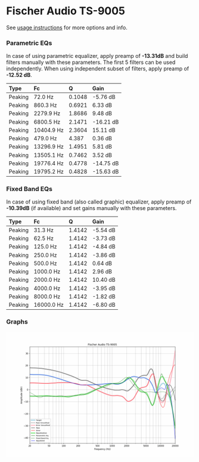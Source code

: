 # Fischer Audio TS-9005
See [usage instructions](https://github.com/jaakkopasanen/AutoEq#usage) for more options and info.

### Parametric EQs
In case of using parametric equalizer, apply preamp of **-13.31dB** and build filters manually
with these parameters. The first 5 filters can be used independently.
When using independent subset of filters, apply preamp of **-12.52 dB**.

| Type    | Fc         |      Q | Gain      |
|:--------|:-----------|:-------|:----------|
| Peaking | 72.0 Hz    | 0.1048 | -5.76 dB  |
| Peaking | 860.3 Hz   | 0.6921 | 6.33 dB   |
| Peaking | 2279.9 Hz  | 1.8686 | 9.48 dB   |
| Peaking | 6800.5 Hz  | 2.1471 | -16.21 dB |
| Peaking | 10404.9 Hz | 2.3604 | 15.11 dB  |
| Peaking | 479.0 Hz   | 4.387  | 0.36 dB   |
| Peaking | 13296.9 Hz | 1.4951 | 5.81 dB   |
| Peaking | 13505.1 Hz | 0.7462 | 3.52 dB   |
| Peaking | 19776.4 Hz | 0.4778 | -14.75 dB |
| Peaking | 19795.2 Hz | 0.4828 | -15.63 dB |

### Fixed Band EQs
In case of using fixed band (also called graphic) equalizer, apply preamp of **-10.39dB**
(if available) and set gains manually with these parameters.

| Type    | Fc         |      Q | Gain     |
|:--------|:-----------|:-------|:---------|
| Peaking | 31.3 Hz    | 1.4142 | -5.54 dB |
| Peaking | 62.5 Hz    | 1.4142 | -3.73 dB |
| Peaking | 125.0 Hz   | 1.4142 | -4.84 dB |
| Peaking | 250.0 Hz   | 1.4142 | -3.86 dB |
| Peaking | 500.0 Hz   | 1.4142 | 0.64 dB  |
| Peaking | 1000.0 Hz  | 1.4142 | 2.96 dB  |
| Peaking | 2000.0 Hz  | 1.4142 | 10.40 dB |
| Peaking | 4000.0 Hz  | 1.4142 | -3.95 dB |
| Peaking | 8000.0 Hz  | 1.4142 | -1.82 dB |
| Peaking | 16000.0 Hz | 1.4142 | -6.80 dB |

### Graphs
![](./Fischer%20Audio%20TS-9005.png)